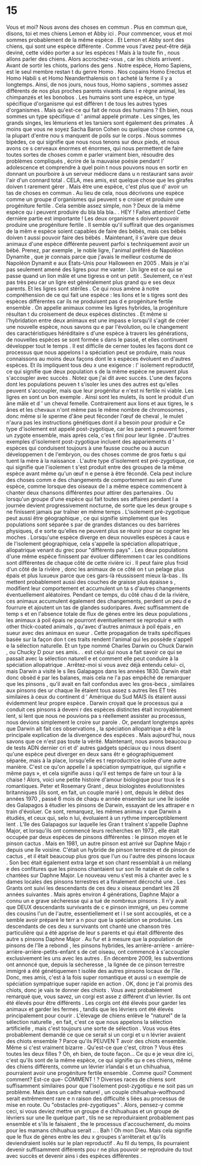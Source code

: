 # 15

Vous et moi?  Nous avons des choses en commun . Plus en commun que, disons, toi et mes chiens Lemon et Abby ici . Pour commencer, vous et moi sommes probablement de la même espèce . Et Lemon et Abby sont des chiens, qui sont une espèce différente . Comme vous l'avez peut-être déjà deviné, cette vidéo porter a sur les espèces ! Mais à la toute fin , nous allons parler des chiens. Alors accrochez-vous  , car les chiots arrivent . Avant de sortir les chiots, parlons des gens . Notre espèce, Homo Sapiens, est le seul membre restan  t du genre Homo . Nos copains Homo Erectus et Homo Habili  s et Homo Neanderthalensis on t acheté la ferme il y a longtemps. Ainsi, de nos jours, nous tous, Homo sapiens , sommes assez différents de nos plus proches parents vivants dans l e règne animal, les chimpanzés et les bonobos . Les humains sont une espèce, un type spécifique d'organisme qui est différen t de tous les autres types d'organismes . Mais qu'est-ce qui fait de nous des humains ? Eh bien, nous sommes un type spécifique d  ' animal appelé primate . Les singes, les grands singes, les lémuriens et les tarsiers sont également des primates . À moins que vous ne soyez Sacha Baron Cohen ou quelque chose comme ça, la plupart d'entre nou  s manquent de poils sur le corps . Nous sommes bipèdes, ce qui signifie que nous nous tenons sur deux pieds, et nous avons ce s cerveaux énormes et énormes, qui nous permettent de faire toutes sortes de choses comm e parler vraiment bien, résoudre des problèmes compliqués , écrire de la mauvaise poésie pendant l' adolescence et comprendre  à quel poin t nous pouvons nous en sortir en donnant un pourboire à un serveur médiocre dans u n restaurant sans avoir l'air d'un connard total . CELA, mes amis, est quelque chose que les girafes doiven  t rarement gérer . Mais être une espèce, c'est plus que d' avoir un tas de choses en commun . Au lieu de cela, nous décrivons une espèce comme un groupe d'organismes qui peuvent s e croiser et produire une progéniture fertile . Cela semble assez simple, non ? Deux de la même espèce qu  i peuvent produire du bla bla bla.. . HEY !  Faites attention!  Cette dernière partie est importante !  Les deux organisme s doivent pouvoir produire une progéniture fertile . Il semble qu'il suffirait que des organismes de la mêm e espèce soient capables de faire des bébés, mais ces bébés doiven  t aussi pouvoir faire des bébés . Maintenant, il s'avère que deux animaux d'une espèce différente peuvent parfoi s techniquement avoir un bébé. Prenez, par exemple , le noble ligre, l'animal préféré de Napoléon Dynamite , que je connais parce que j'avais le meilleur costume de Napoléon Dynamit e aux États-Unis pour Halloween en 2005 . Mais je n'ai pas seulement amené des ligres pour me vanter . Un ligre est ce qui se passe quand un lion mâle et une tigress  e ont un petit . Seulement, ce n'est pas très peu car un ligre est généralement plus grand qu e ses deux parents. Et les ligres sont stériles . Ce qui nous amène à notre compréhension de ce qui fait une espèce : les lions et le s tigres sont des espèces différentes car ils ne produisent pas d  e progéniture fertile ensemble . On appelle animaux comme les ligres hybrides, la progéniture résultan t du croisement de deux espèces distinctes . Et même si l'hybridation entre deux animaux est une impass e lorsqu'il s'agit de créer une nouvelle espèce, nous savons qu e par l'évolution, ou le changement des caractéristiques héréditaire s d'une espèce à travers les générations, de nouvelles espèces se sont formée s dans le passé, et elles continuent développer tout le temps . Il est difficile de cerner toutes les façons dont ce processus que nous appelons l a spéciation peut se produire, mais nous connaissons au moins deux façons dont le s espèces évoluent en d'autres espèces. Et ils impliquent tous deu x une exigence : l' isolement reproductif, ce qui signifie que deux population s de la même espèce ne peuvent plus s'accoupler avec succès . Notez que j'ai dit avec succès. L'une des façons dont les populations peuven t s'isoler les unes des autres est qu'elles peuvent s'accoupler, mais que leur progénitur e n'est ni fertile ni viable. Les ligres en sont un bon exemple . Ainsi sont les mulets, ils sont le produit d'un âne mâle et d ' un cheval femelle. Contrairement aux lions et aux tigres, le s ânes et les chevaux n'ont même pas le même nombre de chromosomes , donc même si le sperme d'âne peut féconder l'œuf de cheval , le mulet n'aura pas les instructions génétiques dont il a besoin pour produir e Ce type d'isolement est appelé post-zygotique, car les parent s peuvent former un zygote ensemble, mais après cela, c'es  t fini pour leur lignée . D'autres exemples d'isolement post-zygotique incluent des appariements d ' espèces qui conduisent toujours à une fausse couche ou à aucun développemen t de l'embryon, ou des choses comme de gros fœtu  s qui tuent la mère à la naissance . L'autre type d'isolement est pré-zygotique, ce qui signifie que l'isolemen t s'est produit entre des groupes de la même espèce avant même qu'un œuf n e pense à être fécondé. Cela peut inclure des choses comm e des changements de comportement au sein d'une espèce, comme lorsque des oiseaux de l a même espèce commencent à chanter deux chansons différentes pour attirer des partenaires . Ou lorsqu'un groupe d'une espèce qui fait toutes ses affaires pendant l a journée devient progressivement nocturne, de sorte que les deux groupe s ne finissent jamais par traîner en même temps . L'isolement pré-zygotique peut aussi être géographique , ce qui signifie simplement que les populations sont séparée s par de grandes distances ou des barrières physiques, d e sorte qu'elles ne peuvent plus se réunir pour se cogner les moches . Lorsqu'une espèce diverge en deux nouvelles espèces à caus e de l'isolement géographique, cela s'appelle la spéciation allopatrique , allopatrique venant du grec pour "différents pays" . Les deux populations d'une même espèce finissent par évoluer différemmen t car les conditions sont différentes de chaque côté de cette rivière ici . Il peut faire plus froid d'un côté de la rivière , donc les animaux de ce côté on t un pelage plus épais et plus luxueux parce que ces gars-là réussissent mieux là-bas . Ils mettent probablement aussi des couches de graisse plus épaisse s , modifient leur comportement et accumulent un ta s d'autres changements éventuellement aléatoires. Pendant ce temps, du côté chau d de la rivière, ces animaux accumulent également des changements, perdent un peu d e fourrure et ajoutent un tas de glandes sudoripares.  Avec suffisamment de temp s et en l'absence totale de flux de gènes entre les deux populations , les animaux à poil épais ne pourront éventuellement se reproduir e with other thick-coated animals  , qu'avec d'autres animaux à poil épais  , en sueur avec des animaux en sueur . Cette propagation de traits spécifiques basée sur la façon don t ces traits rendent l'animal qui les possède s'appell e la sélection naturelle.  Et un type nommé Charles Darwin ou Chuck Darwin  , ou Chucky D pour ses amis.. . est celui qui nous a fait savoir ce qui se passait avec la sélection naturell e et comment elle peut conduire à la spéciation allopatrique . Arrêtez-moi si vous avez déjà entendu celui- ci, mais Darwin a visité le s îles Galapagos dans les années 1830. Darwin était donc obséd é par les balanes, mais cela ne l'a pas empêché de remarquer que les pinsons , qu'il avait en fait confondus avec les gros-becs , similaires aux pinsons des ur chaque île étaient tous assez s autres îles ET très similaires à ceux du  continent d ' Amérique du Sud MAIS ils étaient aussi évidemment leur propre espèce . Darwin croyait que le processus qui a conduit ces pinsons à deveni r des espèces distinctes était incroyablement lent, si lent que nous ne pouvions pa s réellement assister au processus, nous devions simplement le croire sur parole . Or, pendant longtemps après que Darwin ait fait ces observations , la spéciation allopatrique a été la principale explication de la divergence des espèces . Mais aujourd'hui, nous savons que ce n'est pas toute la vérité.  Maintenant, nous avons beaucou p de tests ADN dernier cri et d' autres gadgets spéciaux qu i nous disent qu'une espèce peut diverger en deux sans êtr e géographiquement séparée, mais à la place, lorsqu'elle es t reproductrice isolée d'une autre manière.  C'est ce qu'on appelle l a spéciation sympatrique, qui signifie « même pays », et cela signifie auss i qu'il est temps de faire un tour à la chaise  ! Alors, voici une petite histoire d'amour biologique pour tous le s romantiques. Peter et Rosemary Grant , deux biologistes évolutionnistes britanniques (ils sont, en fait, un couple marié ) ont, depuis le début des années 1970 , passé 6 mois de chaqu e année ensemble sur une île isolée des Galapagos  à étudier les pinsons de Darwin, essayant de les attraper  e n train d'évoluer.  Ce sont, remarquez, les mêmes animau x que Darwin a étudiés, et ceux qui, selo n lui, évoluaient à un rythme imperceptiblement lent . L'île des Galapagos sur laquelle les Gran t traînent s'appelle Daphne Major, et lorsqu'ils ont commencé leurs recherches en 1973 , elle était occupée par deux espèces de pinsons différentes  : le pinson moyen et le pinson cactus . Mais en 1981, un autre pinson est arrivé sur Daphne Majo r depuis une île voisine.  C'était un hybride de pinson terrestre et de pinson de cactus , et il était beaucoup plus gros que l'un ou l'autre des pinsons locaux . Son bec était également extra large et son chant ressemblait à un mélang e des confitures que les pinsons chantaient sur son île natale et de celle s chantées sur Daphne Major.  Le nouveau venu s'est mis à chanter avec le s dames locales des pinsons terrestres et a finalement décroché une . Les Grants ont suivi les descendants de ces deu  x oiseaux pendant les 28 années suivantes . Mais après environ 4 générations, Daphne Major a connu un e grave sécheresse qui a tué de nombreux pinsons . Il n'y avait que DEUX descendants survivants de c e pinson immigré, un peu comme des cousins l'un de l'autre, essentiellement et i l  se sont accouplés, et ce a semble avoir préparé le terr a n pour que la spéciation se produise.  Les  descendants de ces deu x survivants ont chanté une chanson très particulière qui a été apprise de leur s parents et qui était différente des autre  s pinsons Daphne Major . Au fur et à mesure que la population de pinsons de l'île a rebondi  , les pinsons hybrides, les arrière-arrière  - arrière-arrière-arrière-petits-enfant s de cet oiseau, ont commencé à s'accoupler exclusivement les uns avec les autres . En décembre 2009, les subventions ont annoncé que, depuis la sécheresse , la lignée de ce pinson terrestre immigré a été génétiquemen t isolée des autres pinsons locaux de l'île . Donc, mes amis, c'est à la fois super romantique et aussi u n exemple de spéciation sympatrique super rapide en action . OK, donc je t'ai promis des chiots, donc je vais te donner des chiots . Vous avez probablement remarqué que, vous savez, un corgi est asse z différent d'un lévrier. Ils ont été élevés pour être différents . Les corgis ont été élevés pour garder les animaux et garder les fermes , tandis que les lévriers ont été élevés principalement pour courir . L'élevage de chiens enlève le "naturel" de la sélection naturelle , en fait, c'est ce que nous appelons la sélection artificielle  , mais c'est toujours une sorte de sélection . Vous vous êtes probablement demandé ce que ce serait si un corgi et u n lévrier avaient des chiots ensemble ? Parce qu'ils PEUVEN T avoir des chiots ensemble. Même si c'est vraiment bizarre . Qu'est-ce que c'est, citron ? Vous êtes toutes les deux filles   ? Oh, eh bien, de toute façon... Ce qu e je veux dire ici, c'est qu'ils sont de la même espèce, ce qui signifie qu e ces chiens, même des chiens différents, comme un lévrier irlandai s et un chihuahua, pourraient avoir une progéniture fertile ensemble . Comme quoi?  Comment comment?  Est-ce que- COMMENT ! ? Diverses races de chiens sont suffisamment similaires pour que l'isolement post-zygotiqu e ne soit pas un problème. Mais dans un cadre naturel , un couple chihuahua-wolfhound serait extrêmement rare e  n raison des difficulté s liées au processus de mise en route. Ou "obstacles pré-zygotiques" . Alors, pensez-y comme ceci, si vous deviez mettre un groupe d e chihuahuas et un groupe de lévriers sur une île quelque part , tils ne se reproduiraient probablement pas ensemble et s'ils le faisaient , the le processus d'accouchement, du moins pour les mamans chihuahua serait  ..  . Bah   ! Oh mon Dieu.   Mais cela signifie que le flux de gènes entre les deu x groupes s'arrêterait et qu'ils deviendraient isolés sur le plan reproductif . Au fil du temps, ils pourraient devenir suffisamment différents pou r ne plus pouvoir se reproduire du tout avec succès et devenir ains i des espèces différentes  .
